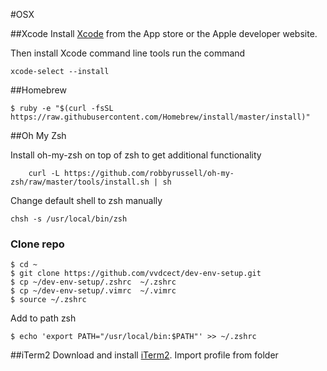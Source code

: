 #OSX

##Xcode
Install [Xcode](https://developer.apple.com/xcode/) from the App store or the Apple developer website.

Then install Xcode command line tools run the command

    xcode-select --install  

##Homebrew
~~~~
$ ruby -e "$(curl -fsSL https://raw.githubusercontent.com/Homebrew/install/master/install)"

~~~~

##Oh My Zsh

Install oh-my-zsh on top of zsh to get additional functionality

~~~~
    curl -L https://github.com/robbyrussell/oh-my-zsh/raw/master/tools/install.sh | sh
~~~~
    
Change default shell to zsh manually
~~~~
chsh -s /usr/local/bin/zsh
~~~~

### Clone repo

~~~~
$ cd ~
$ git clone https://github.com/vvdcect/dev-env-setup.git
$ cp ~/dev-env-setup/.zshrc  ~/.zshrc
$ cp ~/dev-env-setup/.vimrc  ~/.vimrc 
$ source ~/.zshrc
~~~~
Add to path zsh
~~~~~
$ echo 'export PATH="/usr/local/bin:$PATH"' >> ~/.zshrc
~~~~~

##iTerm2
Download and install [iTerm2](https://www.iterm2.com/). Import profile from folder




